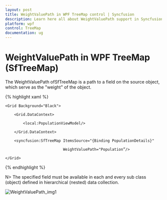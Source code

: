 ```yaml
---
layout: post
title: WeightValuePath in WPF TreeMap control | Syncfusion
description: Learn here all about WeightValuePath support in Syncfusion WPF TreeMap (SfTreeMap) control and more.
platform: wpf
control: TreeMap
documentation: ug
---
```


# WeightValuePath in WPF TreeMap (SfTreeMap)

The WeightValuePath ofSfTreeMap is a path to a field on the source object, which serve as the "weight" of the object. 


{% highlight xaml %}



    <Grid Background="Black">

        <Grid.DataContext>

            <local:PopulationViewModel/>

        </Grid.DataContext>

        <syncfusion:SfTreeMap ItemsSource="{Binding PopulationDetails}" 

                              WeightValuePath="Population”/>

    </Grid>

{% endhighlight %}



N> The specified field must be available in each and every sub class (object) defined in hierarchical (nested) data collection.

![WeightValuePath_img1](WeightValuePath_images/WeightValuePath_img1.png)



